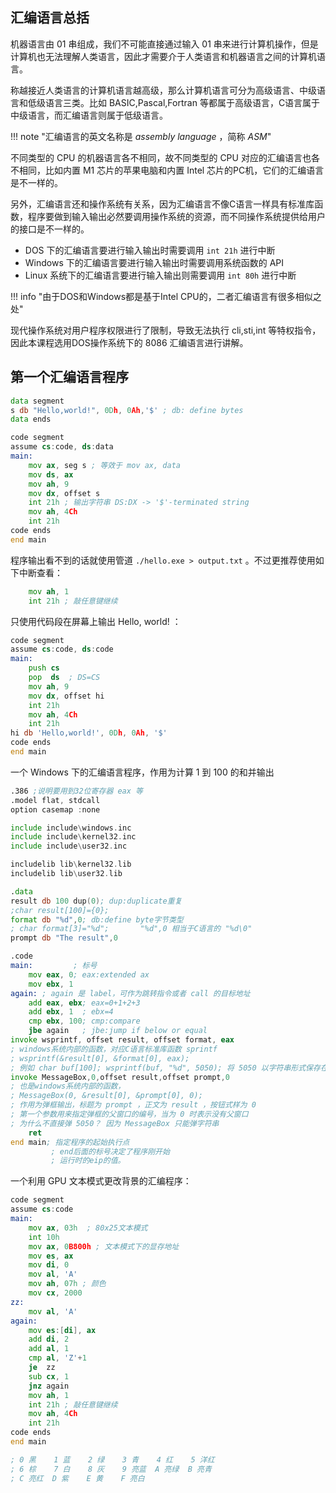 
## 汇编语言总括

机器语言由 01 串组成，我们不可能直接通过输入 01 串来进行计算机操作，但是计算机也无法理解人类语言，因此才需要介于人类语言和机器语言之间的计算机语言。

称越接近人类语言的计算机语言越高级，那么计算机语言可分为高级语言、中级语言和低级语言三类。比如 BASIC,Pascal,Fortran 等都属于高级语言，C语言属于中级语言，而汇编语言则属于低级语言。

!!! note "汇编语言的英文名称是 *assembly language* ，简称 *ASM*"

不同类型的 CPU 的机器语言各不相同，故不同类型的 CPU 对应的汇编语言也各不相同，比如内置 M1 芯片的苹果电脑和内置 Intel 芯片的PC机，它们的汇编语言是不一样的。

另外，汇编语言还和操作系统有关系，因为汇编语言不像C语言一样具有标准库函数，程序要做到输入输出必然要调用操作系统的资源，而不同操作系统提供给用户的接口是不一样的。

- DOS 下的汇编语言要进行输入输出时需要调用 `int 21h` 进行中断
- Windows 下的汇编语言要进行输入输出时需要调用系统函数的 API 
- Linux 系统下的汇编语言要进行输入输出则需要调用 `int 80h` 进行中断

!!! info "由于DOS和Windows都是基于Intel CPU的，二者汇编语言有很多相似之处"

现代操作系统对用户程序权限进行了限制，导致无法执行 cli,sti,int 等特权指令，因此本课程选用DOS操作系统下的 8086 汇编语言进行讲解。

## 第一个汇编语言程序

```asm
data segment
s db "Hello,world!", 0Dh, 0Ah,'$' ; db: define bytes
data ends

code segment
assume cs:code, ds:data
main:
	mov ax, seg s ; 等效于 mov ax, data
	mov ds, ax
	mov ah, 9
	mov dx, offset s
	int 21h ; 输出字符串 DS:DX -> '$'-terminated string
	mov ah, 4Ch
	int 21h
code ends
end main
```

程序输出看不到的话就使用管道 `./hello.exe > output.txt` 。不过更推荐使用如下中断查看：

```asm
	mov ah, 1
	int 21h ; 敲任意键继续
```

只使用代码段在屏幕上输出 Hello, world! ：

```asm
code segment
assume cs:code, ds:code
main:
    push cs
    pop  ds  ; DS=CS
    mov ah, 9
    mov dx, offset hi
    int 21h
    mov ah, 4Ch
    int 21h
hi db 'Hello,world!', 0Dh, 0Ah, '$'
code ends
end main
```


一个 Windows 下的汇编语言程序，作用为计算 1 到 100 的和并输出

```asm
.386 ;说明要用到32位寄存器 eax 等
.model flat, stdcall
option casemap :none

include include\windows.inc
include include\kernel32.inc
include include\user32.inc

includelib lib\kernel32.lib
includelib lib\user32.lib

.data
result db 100 dup(0); dup:duplicate重复
;char result[100]={0};
format db "%d",0; db:define byte字节类型
; char format[3]="%d";       "%d",0 相当于C语言的 "%d\0"
prompt db "The result",0

.code
main:         ; 标号
    mov eax, 0; eax:extended ax
    mov ebx, 1
again: ; again 是 label，可作为跳转指令或者 call 的目标地址
    add eax, ebx; eax=0+1+2+3
    add ebx, 1  ; ebx=4
    cmp ebx, 100; cmp:compare
    jbe again   ; jbe:jump if below or equal
invoke wsprintf, offset result, offset format, eax
; windows系统内部的函数，对应C语言标准库函数 sprintf
; wsprintf(&result[0], &format[0], eax);
; 例如 char buf[100]; wsprintf(buf, "%d", 5050); 将 5050 以字符串形式保存在数组 buf 中("5050\0")
invoke MessageBox,0,offset result,offset prompt,0
; 也是windows系统内部的函数，
; MessageBox(0, &result[0], &prompt[0], 0);
; 作用为弹框输出，标题为 prompt ，正文为 result ，按钮式样为 0
; 第一个参数用来指定弹框的父窗口的编号，当为 0 时表示没有父窗口
; 为什么不直接弹 5050？ 因为 MessageBox 只能弹字符串
    ret
end main; 指定程序的起始执行点
         ; end后面的标号决定了程序刚开始
         ; 运行时的eip的值。
```

一个利用 GPU 文本模式更改背景的汇编程序：

```asm
code segment
assume cs:code
main:
	mov ax, 03h  ; 80x25文本模式
	int 10h
	mov ax, 0B800h ; 文本模式下的显存地址
	mov es, ax
	mov di, 0
	mov al, 'A'
	mov ah, 07h ; 颜色
	mov cx, 2000
zz:
	mov al, 'A'
again:
	mov es:[di], ax 
	add di, 2
	add al, 1
	cmp al, 'Z'+1
	je  zz
	sub cx, 1
	jnz again
	mov ah, 1
	int 21h ; 敲任意键继续
	mov ah, 4Ch
	int 21h
code ends
end main

; 0 黑    1 蓝    2 绿    3 青    4 红    5 洋红
; 6 棕    7 白    8 灰    9 亮蓝  A 亮绿  B 亮青
; C 亮红  D 紫    E 黄    F 亮白
```

